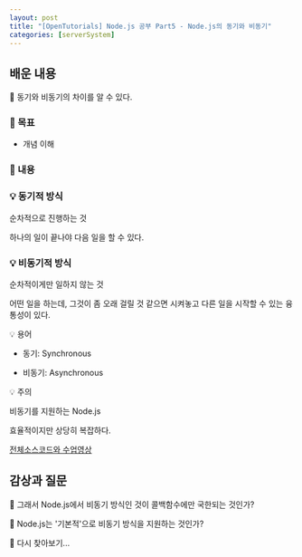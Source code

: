 ```yaml
---
layout: post
title: "[OpenTutorials] Node.js 공부 Part5 - Node.js의 동기와 비동기"
categories: [serverSystem]
---
```


## 배운 내용

🌼 동기와 비동기의 차이를 알 수 있다.

### 🌼 목표

- 개념 이해

### 🌼 내용

### 💡 동기적 방식

순차적으로 진행하는 것

하나의 일이 끝나야 다음 일을 할 수 있다.

### 💡 비동기적 방식

순차적이게만 일하지 않는 것

어떤 일을 하는데, 그것이 좀 오래 걸릴 것 같으면 시켜놓고 다른 일을 시작할 수 있는 융통성이 있다.

💡 용어

- 동기: Synchronous

- 비동기: Asynchronous

💡 주의

비동기를 지원하는 Node.js

효율적이지만 상당히 복잡하다.

[전체소스코드와 수업영상](https://opentutorials.org/course/3332/21132)

## 감상과 질문

🌼 그래서 Node.js에서 비동기 방식인 것이 콜백함수에만 국한되는 것인가?

🌼 Node.js는 '기본적'으로 비동기 방식을 지원하는 것인가?

🌼 다시 찾아보기...